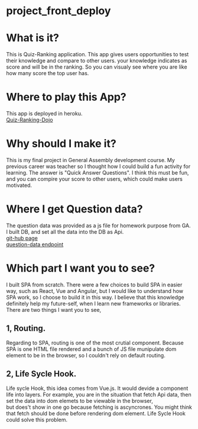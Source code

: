 # project_front_deploy

# **What is it?**


This is Quiz-Ranking application. This app gives users opportunities to test their knowledge and compare to other users. 
your knowledge indicates as score and will be in the ranking. 
So you can visualy see where you are like how many score the top user has.


# **Where to play this App?**


This app is deployed in heroku.<br>
[Quiz-Ranking-Dojo](https://quiz-ranking-dojo.herokuapp.com/)


# **Why should I make it?**


This is my final project in General Assembly development course.
My previous career was teacher so I thought how I could build a fun activity for learning. 
The answer is "Quick Answer Questions". I think this must be fun, and you can compire your score to other users, which could make users motivated.


# **Where I get Question data?**


The question data was provided as a js file for homework purpose from GA.  I built DB, and set all the data into the DB as Api.<br>
[git-hub page](https://github.com/Goaty-yagi/project-beck-deploy)<br>
[question-data endpoint](https://murmuring-peak-30038.herokuapp.com/api/quiz/js)



# **Which part I want you to see?**


I built SPA from scratch. There were a few choices to build SPA in easier way, 
such as React, Vue and Angular, but I would like to understand how SPA work, 
so I choose to build it in this way. I believe that this knowledge definitely help my future-self, when I learn new frameworks or libraries.
There are two things I want you to see,


## **1,  Routing.**


Regarding to SPA, routing is one of the most crutial component. 
Because SPA is one HTML file rendered and a bunch of JS file munipulate dom element to be in the browser, 
so  I couldn't rely on default routing.

## **2,  Life Sycle Hook.**


Life sycle Hook, this idea comes from Vue.js. 
It would devide a component life into layers. 
For example,  you are in the situation that fetch Api data, then set the data into dom elemets to be viewable in the browser,  
but does't show in one go because fetching is ascyncrones. 
You might think that fetch should be done before rendering dom element. Life Sycle Hook could solve this problem.

